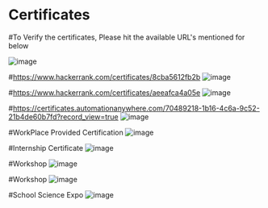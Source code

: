 # Certificates

#To Verify the certificates, Please hit the available URL's mentioned for below

![image](https://user-images.githubusercontent.com/90131327/132288343-07453f22-0bc2-4021-a9c2-f0b3b48f8939.png)

#https://www.hackerrank.com/certificates/8cba5612fb2b
![image](https://user-images.githubusercontent.com/90131327/132284983-5d5b223c-7885-48a1-8004-5d2a3a1ffc17.png)

#https://www.hackerrank.com/certificates/aeeafca4a05e
![image](https://user-images.githubusercontent.com/90131327/132284087-84fa7d1e-9c80-4e45-a419-f82362288686.png)

#https://certificates.automationanywhere.com/70489218-1b16-4c6a-9c52-21b4de60b7fd?record_view=true
![image](https://user-images.githubusercontent.com/90131327/132289528-7b6c211b-e40b-4bdb-91ae-230a2e13bf07.png)

#WorkPlace Provided Certification
![image](https://user-images.githubusercontent.com/90131327/132289388-432d6642-b06b-4086-89f9-1ffdbeffbb97.png)

#Internship Certificate
![image](https://user-images.githubusercontent.com/90131327/132287350-b7e7d7fc-4767-4c88-8048-e4a0386bd208.png)

#Workshop
![image](https://user-images.githubusercontent.com/90131327/132287744-7a06b4f6-43e8-4b02-96a8-0e677e5d4b9f.png)

#Workshop
![image](https://user-images.githubusercontent.com/90131327/132288165-1973f98b-dfbc-4359-821f-ba6d0198cb7d.png)

#School Science Expo
![image](https://user-images.githubusercontent.com/90131327/132287968-01a23fa1-3b70-4b0c-825f-d6c53e776501.png)

